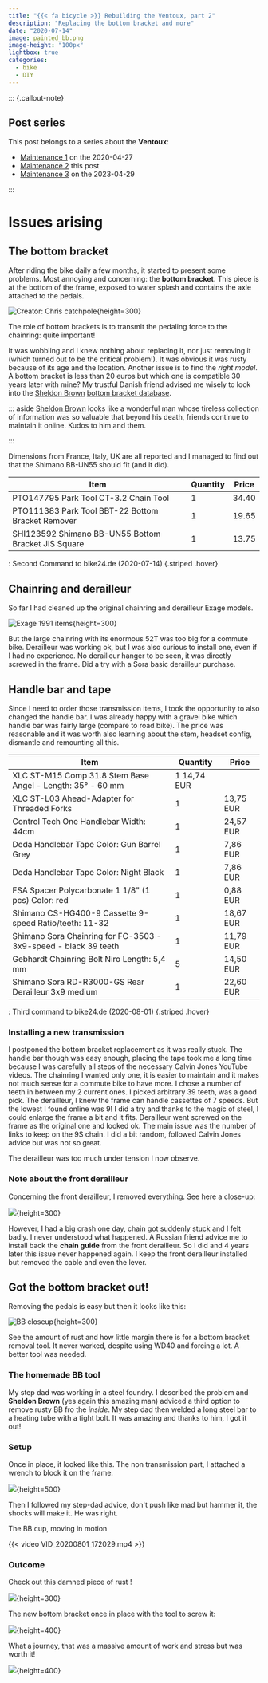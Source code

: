 ```yaml
---
title: "{{< fa bicycle >}} Rebuilding the Ventoux, part 2"
description: "Replacing the bottom bracket and more"
date: "2020-07-14"
image: painted_bb.png
image-height: "100px"
lightbox: true
categories: 
  - bike
  - DIY
---
```


::: {.callout-note}

## Post series

This post belongs to a series about the **Ventoux**:

- [Maintenance 1](../2020-04-27_ventoux-1/index.html) on the 2020-04-27
- [Maintenance 2](index.html) this post
- [Maintenance 3](../2023-04-29_ventoux-3/index.html) on the 2023-04-29

:::

# Issues arising

## The bottom bracket

After riding the bike daily a few months, it started to present some problems.
Most annoying and concerning: the **bottom bracket**. This piece is at the bottom of 
the frame, exposed to water splash and contains the axle attached to the pedals.

![Creator: Chris catchpole](bb.jpg){height=300}

The role of bottom brackets is to transmit the pedaling force to the chainring: quite important!

It was wobbling and I knew nothing about replacing it, nor just removing it (which turned out to be the critical problem!). It was obvious it was rusty because of its age and the location. Another issue is to find the _right model_. A bottom bracket is less 
than 20 euros but which one is compatible 30 years later with mine?
My trustful Danish friend advised me wisely to look into the [Sheldon Brown](https://www.sheldonbrown.com) 
[bottom bracket database](https://www.sheldonbrown.com/bbsize.html#shimano).

::: aside
 [Sheldon Brown](https://www.sheldonbrown.com)  looks like a wonderful man whose 
 tireless collection of information was so valuable that beyond his death, friends continue to maintain it online. Kudos to him and them.

:::

Dimensions from France, Italy, UK are all reported and I managed to find out that
 the Shimano BB-UN55 should fit (and it did).



| Item                                                | Quantity | Price |
|-----------------------------------------------------|----------|-------|
| PTO147795 Park Tool CT-3.2 Chain Tool               | 1        | 34.40 |
| PTO111383 Park Tool BBT-22 Bottom Bracket Remover   | 1        | 19.65 |
| SHI123592 Shimano BB-UN55 Bottom Bracket JIS Square | 1        | 13.75 |

: Second Command to bike24.de (2020-07-14) {.striped .hover}

## Chainring and derailleur

So far I had cleaned up the original chainring and derailleur Exage models.

![Exage 1991 items](signal-2020-05-21-191317.jpg){height=300}

But the large chainring with its enormous 52T was too big for a commute bike.
Derailleur was working ok, but I was also curious to install one, even if I had no 
experience. No derailleur hanger to be seen, it was directly screwed in the frame.
Did a try with a Sora basic derailleur purchase.

## Handle bar and tape

Since I need to order those transmission items, I took  the opportunity to also changed the handle bar.
I was already happy with a gravel bike which handle bar was fairly large (compare to road bike). The price was reasonable and it was worth also learning about the stem, headset config, dismantle and remounting all this.

| Item                                                | Quantity | Price |
|-----------------------------------------------------|----------|-------|
| XLC ST-M15 Comp 31.8 Stem Base Angel - Length: 35° - 60 mm | 1   14,74 EUR  |
| XLC ST-L03 Ahead-Adapter for Threaded Forks | 1  | 13,75 EUR    |
| Control Tech One Handlebar Width: 44cm |  1  | 24,57 EUR   | 
| Deda Handlebar Tape Color: Gun Barrel Grey | 1 |  7,86 EUR    |
| Deda Handlebar Tape Color: Night Black | 1  | 7,86 EUR   | 
| FSA Spacer Polycarbonate 1 1/8" (1 pcs) Color: red | 1 |  0,88 EUR  |  
| Shimano CS-HG400-9 Cassette 9-speed Ratio/teeth: 11-32 | 1  | 18,67 EUR   | 
| Shimano Sora Chainring for FC-3503 - 3x9-speed - black  39 teeth | 1 |  11,79 EUR   | 
| Gebhardt Chainring Bolt Niro Length: 5,4 mm | 5 |   14,50 EUR    |
| Shimano Sora RD-R3000-GS Rear Derailleur 3x9 medium | 1 |  22,60 EUR   |

: Third command to bike24.de (2020-08-01) {.striped .hover}

### Installing a new transmission

I postponed the bottom bracket replacement as it was really stuck. The handle bar though was easy enough, placing the tape took me a long time because I was carefully all steps of the necessary Calvin Jones YouTube videos.
The chainring I wanted only one, it is easier to maintain and it makes not much sense for a commute bike to have more. I chose a number of teeth in between my 2 current ones. I picked arbitrary 39 teeth, was a good pick.
The derailleur, I knew the frame can handle cassettes of 7 speeds. But the lowest I found online was 9! I did a try and thanks to the magic of steel, I could enlarge the frame a bit and it fits.
Derailleur went screwed on the frame as the original one and looked ok. The main issue was the number of links to keep on the 9S chain. I did a bit random, followed Calvin Jones advice but was not so great.

The derailleur was too much under tension I now observe.

### Note about the front derailleur

Concerning the front derailleur, I removed everything. See here a close-up:

![](IMG_20200819_084455.jpg){height=300}

However, I had a big crash one day, chain got suddenly stuck and I felt badly. I never understood what happened. A Russian friend advice me to install back the **chain guide** from the front derailleur. So I did and 4 years later this issue never happened again. I keep the front derailleur installed but removed the cable and even the lever.

## Got the bottom bracket out!

Removing the pedals is easy but then it looks like this:

![BB closeup](IMG_20200713_130943.jpg){height=300}

See the amount of rust and how little margin there is for a bottom bracket removal tool. It never worked, despite using WD40 and forcing a lot. A better tool was needed.

### The homemade BB tool

My step dad was working in a steel foundry. I described the problem and **Sheldon Brown** (yes again this amazing man) adviced a third option to remove rusty BB fro the _inside_. My step dad then welded a long steel bar to a heating tube with a tight bolt. It was amazing and thanks to him, I got it out!

### Setup

Once in place, it looked like this. The non transmission part, I attached a wrench to block it on the frame.

![](IMG_20200801_172022.jpg){height=500}

Then I followed my step-dad advice, don't push like mad but hammer it, the shocks will make it. He was right.

The BB cup, moving in motion

{{< video  VID_20200801_172029.mp4 >}}

### Outcome

Check out this damned piece of rust !

![](IMG_20200801_172423_1.jpg){height=300}


The new bottom bracket once in place with the tool to screw it:

![](IMG_20200801_175920.jpg){height=400}

What a journey, that was a massive amount of work and stress but was worth it!

![](IMG_20200808_132840.jpg){height=400}
